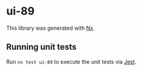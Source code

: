 # ui-89

This library was generated with [Nx](https://nx.dev).

## Running unit tests

Run `nx test ui-89` to execute the unit tests via [Jest](https://jestjs.io).

